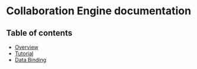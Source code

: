 # Collaboration Engine documentation
 
## Table of contents 

* [Overview](./Overview.asciidoc)
* [Tutorial](./Tutorial.asciidoc)
* [Data Binding](./DataBinding.asciidoc)
